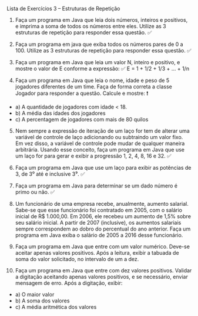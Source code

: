 Lista de Exercícios 3 – Estruturas de Repetição

1. Faça um programa em Java que leia dois números, inteiros e positivos, e imprima a
soma de todos os números entre eles. Utilize as 3 estruturas de repetição para
responder essa questão. ✅

2. Faça um programa em java que exiba todos os números pares de 0 a 100. Utilize
as 3 estruturas de repetição para responder essa questão. ✅

3. Faça um programa em Java que leia um valor N, inteiro e positivo, e mostre o valor
de E conforme a expressão: ✅
E = 1 + 1/2 + 1/3 + ... + 1/n

4. Faça um programa em Java que leia o nome, idade e peso de 5 jogadores
diferentes de um time. Faça de forma correta a classe Jogador para responder a
questão. Calcule e mostre: ❗

- a) A quantidade de jogadores com idade < 18.
- b) A média das idades dos jogadores
- c) A percentagem de jogadores com mais de 80 quilos

5. Nem sempre a expressão de iteração de um laço for tem de alterar uma variável de controle de laço adicionando ou subtraindo um valor fixo. Em vez disso, a variável de controle pode mudar de qualquer maneira arbitrária. Usando esse conceito, faça um programa em Java que use um laço for para gerar e exibir a progressão 1, 2, 4, 8, 16 e 32. ✅

6. Faça um programa em Java que use um laço para exibir as potências de 3, de 3⁰ até e inclusive 3⁹. ✅

7. Faça um programa em Java para determinar se um dado número é primo ou não. ✅

8. Um funcionário de uma empresa recebe, anualmente, aumento salarial. Sabe-se
que esse funcionário foi contratado em 2005, com o salário inicial de R$ 1.000,00.
Em 2006, ele recebeu um aumento de 1,5% sobre seu salário inicial. A partir de
2007 (inclusive), os aumentos salariais sempre correspondem ao dobro do
percentual do ano anterior. Faça um programa em Java exiba o salário de 2005 a
2016 desse funcionário.


9. Faça um programa em Java que entre com um valor numérico. Deve-se aceitar apenas valores positivos. Após a leitura, exibir a tabuada de soma do valor solicitado, no intervalo de um a dez.

10. Faça um programa em Java que entre com dez valores positivos. Validar a digitação aceitando apenas valores positivos, e se necessário, enviar mensagem de erro. Após a digitação, exibir:
- a) O maior valor
- b) A soma dos valores
- c) A média aritmética dos valores